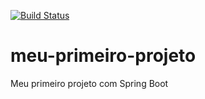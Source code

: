 [![Build Status](https://travis-ci.org/luiscruzdesign/meu-primeiro-projeto.svg?branch=master)](https://travis-ci.org/luiscruzdesign/meu-primeiro-projeto)

# meu-primeiro-projeto
Meu primeiro projeto com Spring Boot

